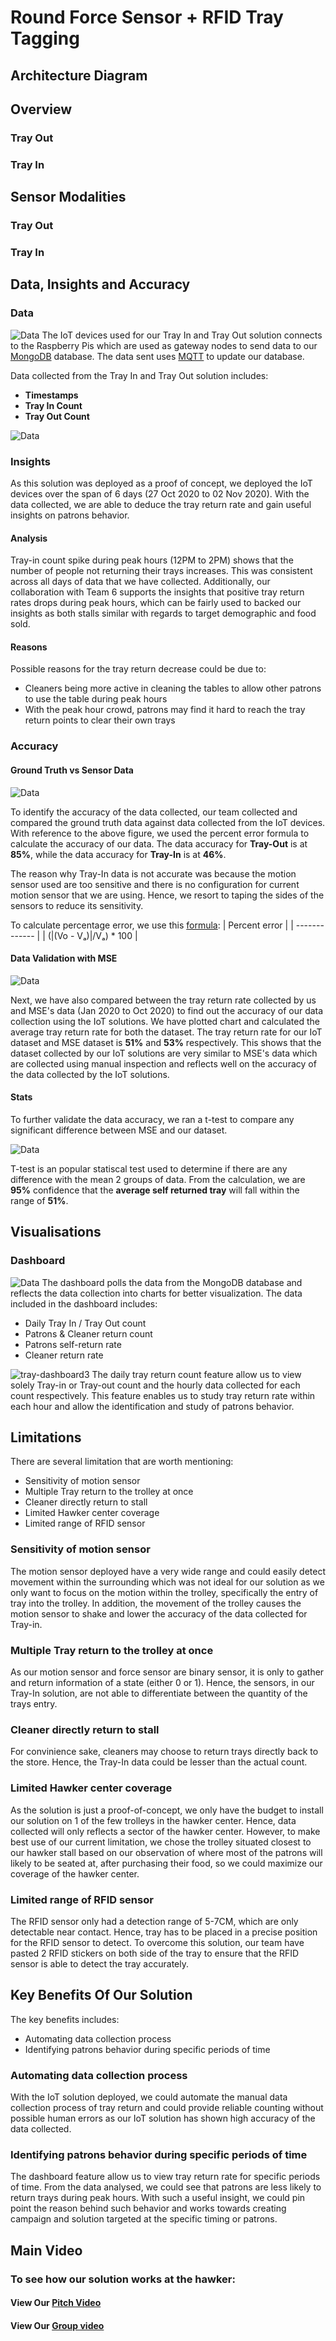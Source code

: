 # Round Force Sensor + RFID Tray Tagging

## Architecture Diagram

## Overview
### Tray Out
### Tray In

## Sensor Modalities
### Tray Out
### Tray In

## Data, Insights and Accuracy
### Data
![Data](../assets/mongomac.gif)
The IoT devices used for our Tray In and Tray Out solution connects to the Raspberry Pis which are used as gateway nodes to send data to our [MongoDB](https://www.mongodb.com/) database. The data sent uses [MQTT](https://mqtt.org/) to update our database.

Data collected from the Tray In and Tray Out solution includes:
- **Timestamps**
- **Tray In Count**
- **Tray Out Count**

![Data](../assets/data-trayin.png)
### Insights
As this solution was deployed as a proof of concept, we deployed the IoT devices over the span of 6 days (27 Oct 2020 to 02 Nov 2020). With the data collected, we are able to deduce the tray return rate and gain useful insights on patrons behavior.
#### Analysis
Tray-in count spike during peak hours (12PM to 2PM) shows that the number of people not returning their trays increases. This was consistent across all days of data that we have collected. Additionally, our collaboration with Team 6 supports the insights that positive tray return rates drops during peak hours, which can be fairly used to backed our insights as both stalls similar with regards to target demographic and food sold.
#### Reasons
Possible reasons for the tray return decrease could be due to:
- Cleaners being more active in cleaning the tables to allow other patrons to use the table during peak hours
- With the peak hour crowd, patrons may find it hard to reach the tray return points to clear their own trays

### Accuracy
#### Ground Truth vs Sensor Data
![Data](../assets/trayinout-groundtruth.png)

To identify the accuracy of the data collected, our team collected and compared the ground truth data against data collected from the IoT devices. With reference to the above figure, we used the percent error formula to calculate the accuracy of our data. The data accuracy for **Tray-Out** is at **85%**, while the data accuracy for **Tray-In** is at **46%**. 

The reason why Tray-In data is not accurate was because the motion sensor used are too sensitive and there is no configuration for current motion sensor that we are using. Hence, we resort to taping the sides of the sensors to reduce its sensitivity.

To calculate percentage error, we use this [formula](https://www.omnicalculator.com/statistics/accuracy#how-to-use-the-accuracy-calculator):
| Percent error | 
| ------------- |
|     (\|(Vo - Vₐ)\|/Vₐ) * 100          |

#### Data Validation with MSE
![Data](../assets/MSEaccuracy.png)

Next, we have also compared between the tray return rate collected by us and MSE's data (Jan 2020 to Oct 2020) to find out the accuracy of our data collection using the IoT solutions. We have plotted chart and calculated the average tray return rate for both the dataset. The tray return rate for our IoT dataset and MSE dataset is **51%** and **53%** respectively. This shows that the dataset collected by our IoT solutions are very similar to MSE's data which are collected using manual inspection and reflects well on the accuracy of the data collected by the IoT solutions.

#### Stats
To further validate the data accuracy, we ran a t-test to compare any significant difference between MSE and our dataset. 

![Data](../assets/tray-ttest.png)

T-test is an popular statiscal test used to determine if there are any difference with the mean 2 groups of data. From the calculation, we are **95%** confidence that the **average self returned tray** will fall within the range of **51%**.

## Visualisations
### Dashboard
![Data](../assets/tray-dashboard.gif)
The dashboard polls the data from the MongoDB database and reflects the data collection into charts for better visualization. The data included in the dashboard includes:
- Daily Tray In / Tray Out count
- Patrons & Cleaner return count
- Patrons self-return rate
- Cleaner return rate

![tray-dashboard3](../assets/tray-dashboard2.gif)
The daily tray return count feature allow us to view solely Tray-in or Tray-out count and the hourly data collected for each count respectively. This feature enables us to study tray return rate within each hour and allow the identification and study of patrons behavior.

## Limitations
There are several limitation that are worth mentioning:
- Sensitivity of motion sensor
- Multiple Tray return to the trolley at once
- Cleaner directly return to stall
- Limited Hawker center coverage
- Limited range of RFID sensor

### Sensitivity of motion sensor
The motion sensor deployed have a very wide range and could easily detect movement within the surrounding which was not ideal for our solution as we only want to focus on the motion within the trolley, specifically the entry of tray into the trolley. In addition, the movement of the trolley causes the motion sensor to shake and lower the accuracy of the data collected for Tray-in.

### Multiple Tray return to the trolley at once
As our motion sensor and force sensor are binary sensor, it is only to gather and return information of a state (either 0 or 1). Hence, the sensors, in our Tray-In solution, are not able to differentiate between the quantity of the trays entry.

### Cleaner directly return to stall
For convinience sake, cleaners may choose to return trays directly back to the store. Hence, the Tray-In data could be lesser than the actual count.

### Limited Hawker center coverage
As the solution is just a proof-of-concept, we only have the budget to install our solution on 1 of the few trolleys in the hawker center. Hence, data collected will only reflects a sector of the hawker center. However, to make best use of our current limitation, we chose the trolley situated closest to our hawker stall based on our observation of where most of the patrons will likely to be seated at, after purchasing their food, so we could maximize our coverage of the hawker center.

### Limited range of RFID sensor
The RFID sensor only had a detection range of 5-7CM, which are only detectable near contact. Hence, tray has to be placed in a precise position for the RFID sensor to detect. To overcome this solution, our team have pasted 2 RFID stickers on both side of the tray to ensure that the RFID sensor is able to detect the tray accurately.

## Key Benefits Of Our Solution
The key benefits includes:
- Automating data collection process
- Identifying patrons behavior during specific periods of time

### Automating data collection process
With the IoT solution deployed, we could automate the manual data collection process of tray return and could provide reliable counting without possible human errors as our IoT solution has shown high accuracy of the data collected.

### Identifying patrons behavior during specific periods of time
The dashboard feature allow us to view tray return rate for specific periods of time. From the data analysed, we could see that patrons are less likely to return trays during peak hours. With such a useful insight, we could pin point the reason behind such behavior and works towards creating campaign and solution targeted at the specific timing or patrons.

## Main Video
### To see how our solution works at the hawker: 
#### View Our [Pitch Video](https://www.youtube.com/watch?v=TglGIDq8pWQ) 
#### View Our [Group video](https://www.youtube.com/watch?v=JRFURIfBGSg) 
